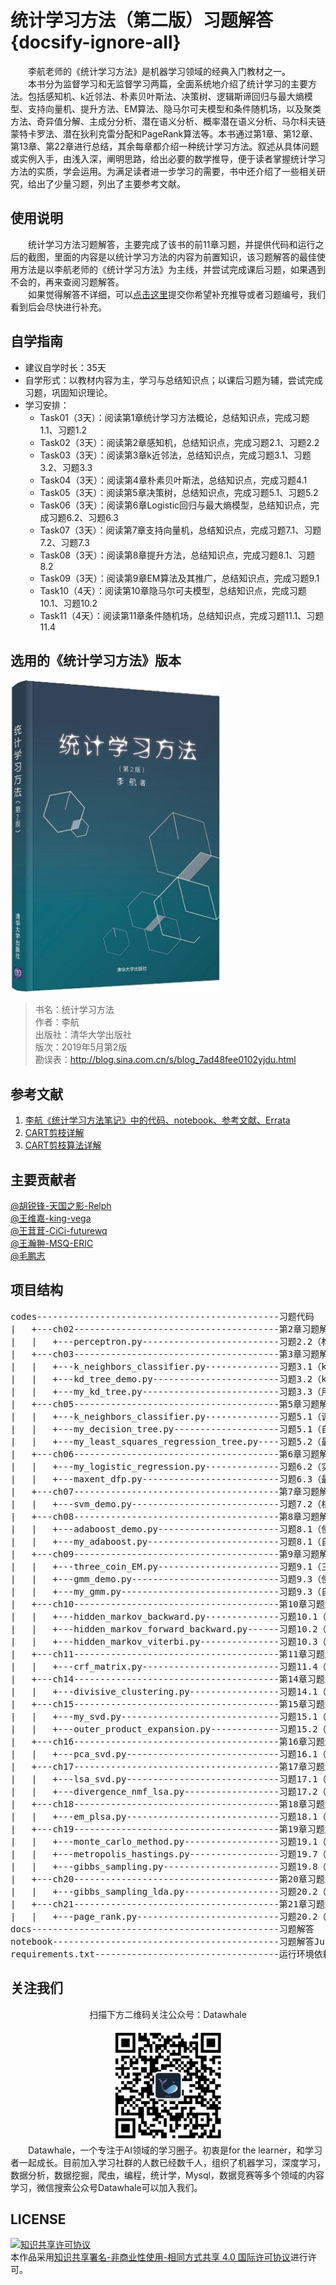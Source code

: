 # 统计学习方法（第二版）习题解答 {docsify-ignore-all}
&emsp;&emsp;李航老师的《统计学习方法》是机器学习领域的经典入门教材之一。  
&emsp;&emsp;本书分为监督学习和无监督学习两篇，全面系统地介绍了统计学习的主要方法。包括感知机、k近邻法、朴素贝叶斯法、决策树、逻辑斯谛回归与最大熵模型、支持向量机、提升方法、EM算法、隐马尔可夫模型和条件随机场，以及聚类方法、奇异值分解、主成分分析、潜在语义分析、概率潜在语义分析、马尔科夫链蒙特卡罗法、潜在狄利克雷分配和PageRank算法等。本书通过第1章、第12章、第13章、第22章进行总结，其余每章都介绍一种统计学习方法。叙述从具体问题或实例入手，由浅入深，阐明思路，给出必要的数学推导，便于读者掌握统计学习方法的实质，学会运用。为满足读者进一步学习的需要，书中还介绍了一些相关研究，给出了少量习题，列出了主要参考文献。  

## 使用说明
&emsp;&emsp;统计学习方法习题解答，主要完成了该书的前11章习题，并提供代码和运行之后的截图，里面的内容是以统计学习方法的内容为前置知识，该习题解答的最佳使用方法是以李航老师的《统计学习方法》为主线，并尝试完成课后习题，如果遇到不会的，再来查阅习题解答。  
&emsp;&emsp;如果觉得解答不详细，可以[点击这里](https://github.com/datawhalechina/statistical-learning-method-solutions-manual/issues)提交你希望补充推导或者习题编号，我们看到后会尽快进行补充。

## 自学指南
- 建议自学时长：35天
- 自学形式：以教材内容为主，学习与总结知识点；以课后习题为辅，尝试完成习题，巩固知识理论。
- 学习安排：
    - Task01（3天）：阅读第1章统计学习方法概论，总结知识点，完成习题1.1、习题1.2
    - Task02（3天）：阅读第2章感知机，总结知识点，完成习题2.1、习题2.2
    - Task03（3天）：阅读第3章k近邻法，总结知识点，完成习题3.1、习题3.2、习题3.3
    - Task04（3天）：阅读第4章朴素贝叶斯法，总结知识点，完成习题4.1
    - Task05（3天）：阅读第5章决策树，总结知识点，完成习题5.1、习题5.2
    - Task06（3天）：阅读第6章Logistic回归与最大熵模型，总结知识点，完成习题6.2、习题6.3
    - Task07（3天）：阅读第7章支持向量机，总结知识点，完成习题7.1、习题7.2、习题7.3
    - Task08（3天）：阅读第8章提升方法，总结知识点，完成习题8.1、习题8.2
    - Task09（3天）：阅读第9章EM算法及其推广，总结知识点，完成习题9.1
    - Task10（4天）：阅读第10章隐马尔可夫模型，总结知识点，完成习题10.1、习题10.2
    - Task11（4天）：阅读第11章条件随机场，总结知识点，完成习题11.1、习题11.4

## 选用的《统计学习方法》版本
<img src="resources/statistical-learning-method-book.png?raw=true" width="336" height= "500">


> 书名：统计学习方法  
> 作者：李航  
> 出版社：清华大学出版社  
> 版次：2019年5月第2版  
> 勘误表：http://blog.sina.com.cn/s/blog_7ad48fee0102yjdu.html

## 参考文献
1. [李航《统计学习方法笔记》中的代码、notebook、参考文献、Errata](https://github.com/SmirkCao/Lihang)  
2. [CART剪枝详解](https://blog.csdn.net/wjc1182511338/article/details/76793164)
3. [CART剪枝算法详解](http://www.pianshen.com/article/1752163397/)

## 主要贡献者
[@胡锐锋-天国之影-Relph](https://github.com/Relph1119)  
[@王维嘉-king-vega](https://github.com/king-vega)  
[@王茸茸-CiCi-futurewq](https://blog.csdn.net/wangrongrongwq?spm=1000.21115.3001.5343)  
[@王瀚翀-MSQ-ERIC](https://github.com/ericwang970322)  
[@毛鹏志](https://github.com/NorthblueM)

## 项目结构
<pre>
codes----------------------------------------------习题代码
|   +---ch02---------------------------------------第2章习题解答代码
|   |   +---perceptron.py--------------------------习题2.2（构建从训练数据求解感知机模型的例子）
|   +---ch03---------------------------------------第3章习题解答代码
|   |   +---k_neighbors_classifier.py--------------习题3.1（k近邻算法关于k值的模型比较）
|   |   +---kd_tree_demo.py------------------------习题3.2（kd树的构建与求最近邻点）
|   |   +---my_kd_tree.py--------------------------习题3.3（用kd树的k邻近搜索算法）
|   +---ch05---------------------------------------第5章习题解答代码
|   |   +---k_neighbors_classifier.py--------------习题5.1（调用sklearn的DecisionTreeClassifier类使用C4.5算法生成决策树）
|   |   +---my_decision_tree.py--------------------习题5.1（自编程实现C4.5生成算法）
|   |   +---my_least_squares_regression_tree.py----习题5.2（最小二乘回归树生成算法）
|   +---ch06---------------------------------------第6章习题解答代码
|   |   +---my_logistic_regression.py--------------习题6.2（实现Logistic回归模型学习的梯度下降法）
|   |   +---maxent_dfp.py--------------------------习题6.3（最大熵模型学习的DFP算法）
|   +---ch07---------------------------------------第7章习题解答代码
|   |   +---svm_demo.py----------------------------习题7.2（根据题目中的数据训练SVM模型，并在图中画出分离超平面、间隔边界及支持向量）
|   +---ch08---------------------------------------第8章习题解答代码
|   |   +---adaboost_demo.py-----------------------习题8.1（使用sklearn的AdaBoostClassifier分类器实现）
|   |   +---my_adaboost.py-------------------------习题8.1（自编程实现AdaBoost算法）
|   +---ch09---------------------------------------第9章习题解答代码
|   |   +---three_coin_EM.py-----------------------习题9.1（三硬币模型的EM算法）
|   |   +---gmm_demo.py----------------------------习题9.3（使用GaussianMixture求解两个分量高斯混合模型的6个参数）
|   |   +---my_gmm.py------------------------------习题9.3（自编程实现求两个分量的高斯混合模型的5个参数）
|   +---ch10---------------------------------------第10章习题解答代码
|   |   +---hidden_markov_backward.py--------------习题10.1（隐马尔可夫模型的后向算法）
|   |   +---hidden_markov_forward_backward.py------习题10.2（隐马尔可夫模型的前向后向算法）
|   |   +---hidden_markov_viterbi.py---------------习题10.3（隐马尔可夫模型的维特比算法）
|   +---ch11---------------------------------------第11章习题解答代码
|   |   +---crf_matrix.py--------------------------习题11.4（使用条件随机场矩阵形式，计算所有路径状态序列的概率及概率最大的状态序列）
|   +---ch14---------------------------------------第14章习题解答代码
|   |   +---divisive_clustering.py-----------------习题14.1（分裂聚类算法）
|   +---ch15---------------------------------------第15章习题解答代码
|   |   +---my_svd.py------------------------------习题15.1（自编程实现奇异值分解）
|   |   +---outer_product_expansion.py-------------习题15.2（外积展开式）
|   +---ch16---------------------------------------第16章习题解答代码
|   |   +---pca_svd.py-----------------------------习题16.1（样本矩阵的奇异值分解的主成分分析算法）
|   +---ch17---------------------------------------第17章习题解答代码
|   |   +---lsa_svd.py-----------------------------习题17.1（用矩阵奇异值分解进行潜在语义分析）
|   |   +---divergence_nmf_lsa.py------------------习题17.2（损失函数是散度损失时的非负矩阵分解算法）
|   +---ch18---------------------------------------第18章习题解答代码
|   |   +---em_plsa.py-----------------------------习题18.1（基于生成模型的EM算法的概率潜在语义分析）
|   +---ch19---------------------------------------第19章习题解答代码
|   |   +---monte_carlo_method.py------------------习题19.1（蒙特卡洛法积分计算）
|   |   +---metropolis_hastings.py-----------------习题19.7（使用Metropolis-Hastings算法求后验概率分布的均值和方差）
|   |   +---gibbs_sampling.py----------------------习题19.8（使用吉布斯抽样算法估计参数的均值和方差）
|   +---ch20---------------------------------------第20章习题解答代码
|   |   +---gibbs_sampling_lda.py------------------习题20.2（LDA吉布斯抽样算法）
|   +---ch21---------------------------------------第21章习题解答代码
|   |   +---page_rank.py---------------------------习题20.2（基本定义的PageRank的迭代算法）
docs-----------------------------------------------习题解答
notebook-------------------------------------------习题解答JupyterNotebook格式
requirements.txt-----------------------------------运行环境依赖包
</pre>

## 关注我们
<div align=center>
<p>扫描下方二维码关注公众号：Datawhale</p>
<img src="resources/qrcode.jpeg" width = "180" height = "180">
</div>
&emsp;&emsp;Datawhale，一个专注于AI领域的学习圈子。初衷是for the learner，和学习者一起成长。目前加入学习社群的人数已经数千人，组织了机器学习，深度学习，数据分析，数据挖掘，爬虫，编程，统计学，Mysql，数据竞赛等多个领域的内容学习，微信搜索公众号Datawhale可以加入我们。

## LICENSE
<a rel="license" href="http://creativecommons.org/licenses/by-nc-sa/4.0/"><img alt="知识共享许可协议" style="border-width:0" src="https://img.shields.io/badge/license-CC%20BY--NC--SA%204.0-lightgrey" /></a><br />本作品采用<a rel="license" href="http://creativecommons.org/licenses/by-nc-sa/4.0/">知识共享署名-非商业性使用-相同方式共享 4.0 国际许可协议</a>进行许可。